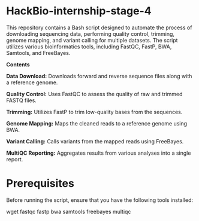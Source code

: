 # HackBio-internship-stage-4

This repository contains a Bash script designed to automate the process of downloading sequencing data, performing quality control, trimming, genome mapping, and variant calling for multiple datasets. The script utilizes various bioinformatics tools, including FastQC, FastP, BWA, Samtools, and FreeBayes.

**Contents**

**Data Download:** Downloads forward and reverse sequence files along with a reference genome.

**Quality Control:** Uses FastQC to assess the quality of raw and trimmed FASTQ files.

**Trimming:** Utilizes FastP to trim low-quality bases from the sequences.

**Genome Mapping:** Maps the cleaned reads to a reference genome using BWA.

**Variant Calling:** Calls variants from the mapped reads using FreeBayes.

**MultiQC Reporting:** Aggregates results from various analyses into a single report.

# Prerequisites

Before running the script, ensure that you have the following tools installed:

wget
fastqc
fastp
bwa
samtools
freebayes
multiqc
